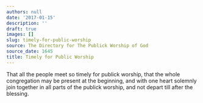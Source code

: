 ```yaml
---
authors: null
date: '2017-01-15'
description: ''
draft: true
images: []
slug: timely-for-public-worship
source: The Directory for The Publick Worship of God
source_date: 1645
title: Timely for Public Worship
---
```


That all the people meet so timely for publick worship, that the whole congregation may be present at the beginning, and with one heart solemnly join together in all parts of the publick worship, and not depart till after the blessing.